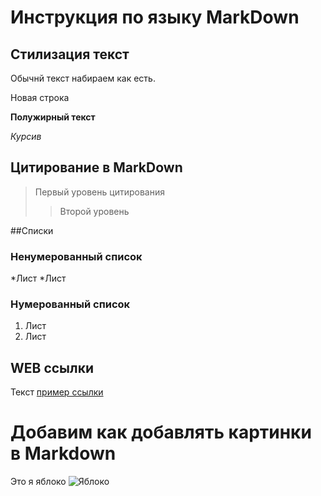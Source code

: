 # Инструкция по языку MarkDown

## Стилизация текст
Обычнй текст набираем как есть.

Новая строка

**Полужирный текст**

*Курсив*

## Цитирование в MarkDown
>Первый уровень цитирования
>> Второй уровень 

##Списки
### Ненумерованный список
*Лист
*Лист

### Нумерованный список
1. Лист
2. Лист

## WEB ссылки
Текст [пример ссылки](http.example.com "Всплывающая подсказка") 

# Добавим как добавлять картинки в Markdown
Это я яблоко
![Яблоко](apple.jpeg)
